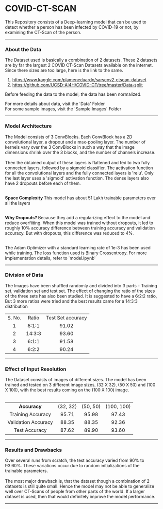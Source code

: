 # COVID-CT-SCAN
This Repository consists of a Deep-learning model that can be used to detect whether a person has been infected by COVID-19 or not, by examining the CT-Scan of the person.

<hr>
<h3> About the Data </h3>
The Dataset used is basically a combination of 2 datasets. These 2 datasets are by far the largest 2 COVID CT-Scan Datasets available on the internet. Since there sizes are too
large, here is the link to the same.

1. https://www.kaggle.com/plameneduardo/sarscov2-ctscan-dataset
2. https://github.com/UCSD-AI4H/COVID-CT/tree/master/Data-split

Before feeding the data to the model, the data has been normalized.

For more details about data, visit the 'Data' Folder <br>
For some sample images, visit the 'Sample Images' Folder <br>

<hr>

<h3> Model Architecture </h3>
The Model consists of 3 ConvBlocks. Each ConvBlock has a 2D convolutional layer, a dropout and a max-pooling layer. The number of kernels vary over the 3 ConvBlocks in such a way that the image dimensions shrink over the 3 blocks, and the number of channels increase. <br><br>
Then the obtained output of these layers is flattened and fed to two fully connected layers, followed by a sigmoid classifier. The activation function for all the convolutional layers and the fully connected layers is 'relu'. Only the last layer uses a 'sigmoid' activation function. The dense layers also have 2 dropouts before each of them. <br><br>

<b> Space Complexity </b> This model has about 51 Lakh trainable parameters over all the layers <br><br>

<b> Why Dropouts? </b> Because they add a regularizing effect to the model and reduce overfiiting. When this model was trained without dropouts, it led to roughly 10% accuracy difference between training accuracy and validation accuracy. But with dropouts, this difference was reduced to 4%. <br><br>

The Adam Optimizer with a standard learning rate of 1e-3 has been used while training. The loss function used is Binary Crossentropy. For more implementation details, refer to 'model.ipynb'

<hr>

<h3> Division of Data </h3>
The Images have been shuffled randomly and divided into 3 parts - Training set, validation set and test set. The effect of changing the ratio of the sizes of the three sets has also been studied. It is suggested to have a 6:2:2 ratio, But 3 more ratios were tried and the best results came for a 14:3:3 distribution

<table align="center">
  <tr>
    <td align="center">
     S. No. </td>
    <td align="center">
     Ratio </td>
    <td align="center">
     Test Set accuracy </td>
  </tr>
  <tr>
    <td align="center">
     1 </td>
    <td align="center">
     8:1:1 </td>
    <td align="center">
     91.02 </td>
  </tr>
  <tr>
    <td align="center">
     2 </td>
    <td align="center">
     14:3:3 </td>
    <td align="center">
     93.60 </td>
  </tr>
  <tr>
    <td align="center">
     3 </td>
    <td align="center">
     6:1:1 </td>
    <td align="center">
     91.58 </td>
  </tr>
  <tr>
    <td align="center">
     4 </td>
    <td align="center">
     6:2:2 </td>
    <td align="center">
     90.24 </td>
  </tr>
 </table>
<hr>

<h3> Effect of Input Resolution </h3>
The Dataset consists of images of different sizes. The model has been trained and tested on 3 different image sizes, (32 X 32), (50 X 50) and (100 X 100), with the best results coming on the (100 X 100) image. <br><br>

<table align="center">
  <tr>
 <td align="center">
   <b> Accuracy </b>
    </td>
    <td align="center">
     (32, 32) </td>
  <td align="center">
     (50, 50) </td>
  <td align="center">
    (100, 100) </td>
  </tr>
  <tr>
    <td align="center">
      Training Accuracy
    </td>
    <td align="center">
      95.71
    </td>
    <td align="center">
      95.98
    </td>
    <td align="center">
      97.43
    </td>
  </tr>
  <tr>
    <td align="center">
      Validation Accuracy
    </td>
    <td align="center">
      88.35
    </td>
    <td align="center">
      88.35
    </td>
    <td align="center">
      92.36
    </td>
  </tr>
  <tr>
    <td align="center">
      Test Accuracy
    </td>
    <td align="center">
      87.62
    </td>
    <td align="center">
      89.90
    </td>
    <td align="center">
      93.60
    </td>
    
</table>
<hr>

<h3> Results and Drawbacks </h3>
Over several runs from scratch, the test accuracy varied from 90% to 93.60%. These variations occur due to random initializations of the trainable parameters. <br><br>
The most major drawback is, that the dataset though a combination of 2 datasets is still quite small. Hence the model may not be able to generalize well over CT-Scans of people from other parts of the world. If a larger dataset is used, then that would definitely improve the model performance.
<hr>


